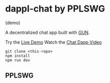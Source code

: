 # dappl-chat by PPLSWG
(demo)

  A decentralized chat app built with [GUN](https://gun.eco/).

   Try the [Live Demo](https://gun-chat-dapp.web.app/)
   Watch the [Chat Dapp Video](https://youtu.be/J5x3OMXjgMc)

```
git clone <this-repo>
npm install
npm run dev
```

## PPLSWG
